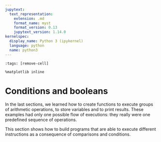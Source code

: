 ```yaml
---
jupytext:
  text_representation:
    extension: .md
    format_name: myst
    format_version: 0.13
    jupytext_version: 1.14.0
kernelspec:
  display_name: Python 3 (ipykernel)
  language: python
  name: python3
---
```


```{code-cell} ipython3
:tags: [remove-cell]

%matplotlib inline
```

# Conditions and booleans

In the last sections, we learned how to create functions to execute groups of arithmetic operations, to store variables and to print results. These examples had only one possible flow of executions: they really were one predefined sequence of operations.

This section shows how to build programs that are able to execute different instructions as a consequence of comparisons and conditions.

```{tableofcontents}
```
